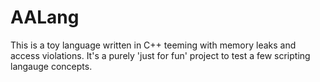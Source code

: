 # AALang
This is a toy language written in C++ teeming with memory leaks and access violations.
It's a purely 'just for fun' project to test a few scripting langauge concepts.
